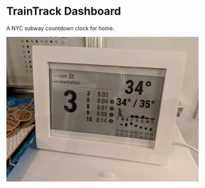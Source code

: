 # TrainTrack Dashboard

A NYC subway countdown clock for home.

![Prototype Image](https://raw.githubusercontent.com/mrjones/ttdash/master/doc/prototype.jpg)
